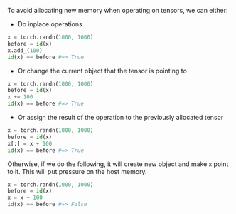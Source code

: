 To avoid allocating new memory when operating on tensors, we can either:
- Do inplace operations
```python
x = torch.randn(1000, 1000)
before = id(x)
x.add_(100)
id(x) == before #=> True
```
- Or change the current object that the tensor is pointing to
```python
x = torch.randn(1000, 1000)
before = id(x)
x += 100
id(x) == before #=> True
```
- Or assign the result of the operation to the previously allocated tensor
```python
x = torch.randn(1000, 1000)
before = id(x)
x[:] = x + 100
id(x) == before #=> True
```
Otherwise, if we do the following, it will create new object and make `x` point to it. This will put pressure on the host memory.
```python
x = torch.randn(1000, 1000)
before = id(x)
x = x + 100
id(x) == before #=> False
```
